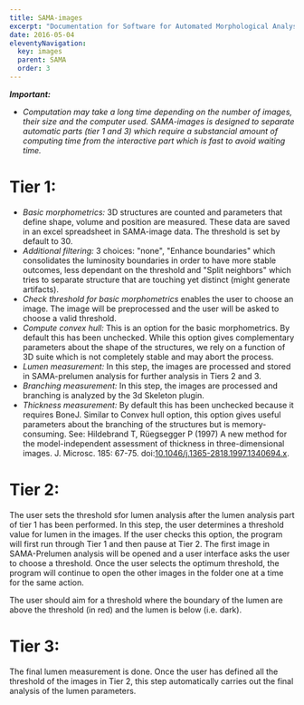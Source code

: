 ```yaml
---
title: SAMA-images
excerpt: "Documentation for Software for Automated Morphological Analysis : configuration and launch of the image analysis."
date: 2016-05-04
eleventyNavigation:
  key: images
  parent: SAMA
  order: 3
---
```


_**Important:**_

*   _Computation may take a long time depending on the number of images, their size and the computer used. SAMA-images is designed to separate automatic parts (tier 1 and 3) which require a substancial amount of computing time from the interactive part which is fast to avoid waiting time._

# Tier 1:

*   *Basic morphometrics:* 3D structures are counted and parameters that define shape, volume and position are measured. These data are saved in an excel spreadsheet in SAMA-image data. The threshold is set by default to 30.
*   *Additional filtering:* 3 choices: "none", "Enhance boundaries" which consolidates the luminosity boundaries in order to have more stable outcomes, less dependant on the threshold and "Split neighbors" which tries to separate structure that are touching yet distinct (might generate artifacts).
*   *Check threshold for basic morphometrics* enables the user to choose an image. The image will be preprocessed and the user will be asked to choose a valid threshold.
*   *Compute convex hull:* This is an option for the basic morphometrics. By default this has been unchecked. While this option gives complementary parameters about the shape of the structures, we rely on a function of 3D suite which is not completely stable and may abort the process.
*   *Lumen measurement:* In this step, the images are processed and stored in SAMA-prelumen analysis for further analysis in Tiers 2 and 3.
*   *Branching measurement:* In this step, the images are processed and branching is analyzed by the 3d Skeleton plugin.
*   *Thickness measurement:* By default this has been unchecked because it requires BoneJ. Similar to Convex hull option, this option gives useful parameters about the branching of the structures but is memory-consuming. See: Hildebrand T, Rüegsegger P (1997) A new method for the model-independent assessment of thickness in three-dimensional images. J. Microsc. 185: 67-75\. doi:[10.1046/j.1365-2818.1997.1340694.x](http://dx.doi.org/10.1046/j.1365-2818.1997.1340694.x).

# Tier 2:

The user sets the threshold sfor lumen analysis after the lumen analysis part of tier 1 has been performed. In this step, the user determines a threshold value for lumen in the images. If the user checks this option, the program will first run through Tier 1 and then pause at Tier 2\. The first image in SAMA-Prelumen analysis will be opened and a user interface asks the user to choose a threshold. Once the user selects the optimum threshold, the program will continue to open the other images in the folder one at a time for the same action.

The user should aim for a threshold where the boundary of the lumen are above the threshold (in red) and the lumen is below (i.e. dark).

# Tier 3:

The final lumen measurement is done. Once the user has defined all the threshold of the images in Tier 2, this step automatically carries out the final analysis of the lumen parameters.
